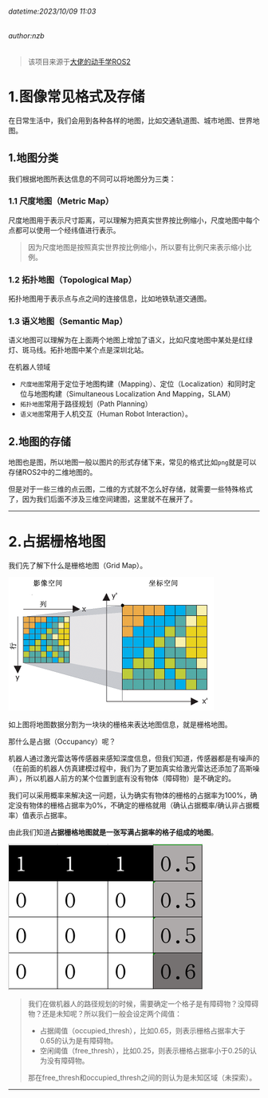 ###### datetime:2023/10/09 11:03

###### author:nzb

> 该项目来源于[大佬的动手学ROS2](https://fishros.com/d2lros2)

# 1.图像常见格式及存储

在日常生活中，我们会用到各种各样的地图，比如交通轨道图、城市地图、世界地图。

## 1.地图分类

我们根据地图所表达信息的不同可以将地图分为三类：

### 1.1 尺度地图（Metric Map）

尺度地图用于表示尺寸距离，可以理解为把真实世界按比例缩小，尺度地图中每个点都可以使用一个经纬值进行表示。

> 因为尺度地图是按照真实世界按比例缩小，所以要有比例尺来表示缩小比例。

### 1.2 拓扑地图（Topological Map）

拓扑地图用于表示点与点之间的连接信息，比如地铁轨道交通图。

### 1.3 语义地图（Semantic Map）

语义地图可以理解为在上面两个地图上增加了语义，比如尺度地图中某处是红绿灯、斑马线。拓扑地图中某个点是深圳北站。

在机器人领域

- `尺度地图`常用于定位于地图构建（Mapping）、定位（Localization）和同时定位与地图构建（Simultaneous Localization And Mapping，SLAM）
- `拓扑地图`常用于路径规划（Path Planning）
- `语义地图`常用于人机交互（Human Robot Interaction）。

## 2.地图的存储

地图也是图，所以地图一般以图片的形式存储下来，常见的格式比如`png`就是可以存储ROS2中的二维地图的。

但是对于一些三维的点云图，二维的方式就不怎么好存储，就需要一些特殊格式了，因为我们后面不涉及三维空间建图，这里就不在展开了。



--------------

# 2.占据栅格地图

我们先了解下什么是栅格地图（Grid Map）。

![栅格数据集图](imgs/20140206174127486.gif)

如上图将地图数据分割为一块块的栅格来表达地图信息，就是栅格地图。

那什么是占据（Occupancy）呢？

机器人通过激光雷达等传感器来感知深度信息，但我们知道，传感器都是有噪声的（在前面的机器人仿真建模过程中，我们为了更加真实给激光雷达还添加了高斯噪声），所以机器人前方的某个位置到底有没有物体（障碍物）是不确定的。

我们可以采用概率来解决这一问题，认为确实有物体的栅格的占据率为100%，确定没有物体的栅格占据率为0%，不确定的栅格就用（确认占据概率/确认非占据概率）值表示占据率。

由此我们知道**占据栅格地图就是一张写满占据率的格子组成的地图**。

![image-20220506134542099](imgs/image-20220506134542099.png)

> 我们在做机器人的路径规划的时候，需要确定一个格子是有障碍物？没障碍物？还是未知呢？所以我们一般会设定两个阈值：
>
> - 占据阈值（occupied_thresh），比如0.65，则表示栅格占据率大于0.65的认为是有障碍物。
> - 空闲阈值（free_thresh），比如0.25，则表示栅格占据率小于0.25的认为没有障碍物。
>
> 那在free_thresh和occupied_thresh之间的则认为是未知区域（未探索）。

--------------





























